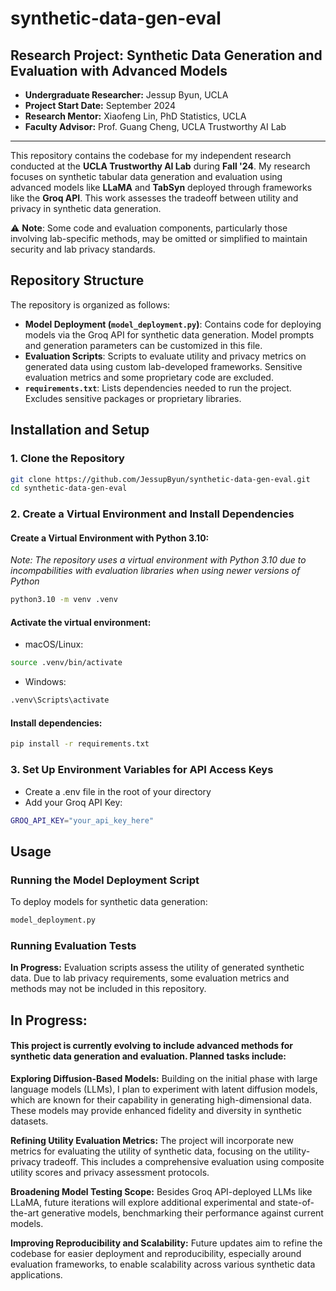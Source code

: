 # synthetic-data-gen-eval

## Research Project: Synthetic Data Generation and Evaluation with Advanced Models

- **Undergraduate Researcher:** Jessup Byun, UCLA
- **Project Start Date:** September 2024
- **Research Mentor:** Xiaofeng Lin, PhD Statistics, UCLA  
- **Faculty Advisor:** Prof. Guang Cheng, UCLA Trustworthy AI Lab
---

This repository contains the codebase for my independent research conducted at the **UCLA Trustworthy AI Lab** during **Fall '24**. My research focuses on synthetic tabular data generation and evaluation using advanced models like **LLaMA** and **TabSyn** deployed through frameworks like the **Groq API**. This work assesses the tradeoff between utility and privacy in synthetic data generation.

⚠️ **Note**: Some code and evaluation components, particularly those involving lab-specific methods, may be omitted or simplified to maintain security and lab privacy standards. 

## Repository Structure

The repository is organized as follows:

- **Model Deployment (`model_deployment.py`)**: Contains code for deploying models via the Groq API for synthetic data generation. Model prompts and generation parameters can be customized in this file.
- **Evaluation Scripts**: Scripts to evaluate utility and privacy metrics on generated data using custom lab-developed frameworks. Sensitive evaluation metrics and some proprietary code are excluded.
- **`requirements.txt`**: Lists dependencies needed to run the project. Excludes sensitive packages or proprietary libraries.

## Installation and Setup

### 1. Clone the Repository
```bash
git clone https://github.com/JessupByun/synthetic-data-gen-eval.git
cd synthetic-data-gen-eval
```

### 2. Create a Virtual Environment and Install Dependencies

#### Create a Virtual Environment with Python 3.10:

*Note: The repository uses a virtual environment with Python 3.10 due to incompabilities with evaluation libraries when using newer versions of Python*

```bash
python3.10 -m venv .venv
```

#### Activate the virtual environment:

- macOS/Linux:
```bash
source .venv/bin/activate
```
- Windows:
```bash
.venv\Scripts\activate
```

#### Install dependencies:

```bash
pip install -r requirements.txt
```

### 3. Set Up Environment Variables for API Access Keys

- Create a .env file in the root of your directory
- Add your Groq API Key:
```bash
GROQ_API_KEY="your_api_key_here"
```

## Usage

### Running the Model Deployment Script

To deploy models for synthetic data generation:
```bash
model_deployment.py
```

### Running Evaluation Tests

**In Progress:** Evaluation scripts assess the utility of generated synthetic data. Due to lab privacy requirements, some evaluation metrics and methods may not be included in this repository.

## In Progress:

#### This project is currently evolving to include advanced methods for synthetic data generation and evaluation. Planned tasks include:

**Exploring Diffusion-Based Models:** Building on the initial phase with large language models (LLMs), I plan to experiment with latent diffusion models, which are known for their capability in generating high-dimensional data. These models may provide enhanced fidelity and diversity in synthetic datasets.

**Refining Utility Evaluation Metrics:** The project will incorporate new metrics for evaluating the utility of synthetic data, focusing on the utility-privacy tradeoff. This includes a comprehensive evaluation using composite utility scores and privacy assessment protocols.

**Broadening Model Testing Scope:** Besides Groq API-deployed LLMs like LLaMA, future iterations will explore additional experimental and state-of-the-art generative models, benchmarking their performance against current models.

**Improving Reproducibility and Scalability:** Future updates aim to refine the codebase for easier deployment and reproducibility, especially around evaluation frameworks, to enable scalability across various synthetic data applications.

